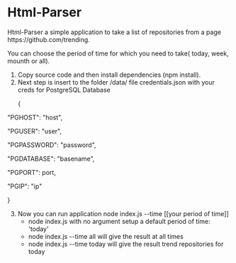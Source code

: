 <h1>Html-Parser</h1>
  <p>Html-Parser a simple application to take a list of repositories from a page https://github.com/trending.</p>
  <p>You can choose the period of time for which you need to take( today, week, mounth or all).</p>

1. Copy source code and then install dependencies (npm install).
2. Next step is insert to the folder /data/ file credentials.json with your creds for PostgreSQL Database
   <p> {</p>
  <p>   "PGHOST": "host",</p>
  <p>   "PGUSER": "user",</p>
  <p>   "PGPASSWORD": "password",</p>
  <p>   "PGDATABASE": "basename",</p>
  <p>   "PGPORT": port,</p>
  <p>   "PGIP": "ip"</p>
  <p> }</p>

3. Now you can run application node index.js  --time [[your period of time]]
    - node index.js with no argument setup a default period of time: 'today'
    - node index.js --time all will give the result at all times
    - node index.js --time today will give the result trend repositories for today
